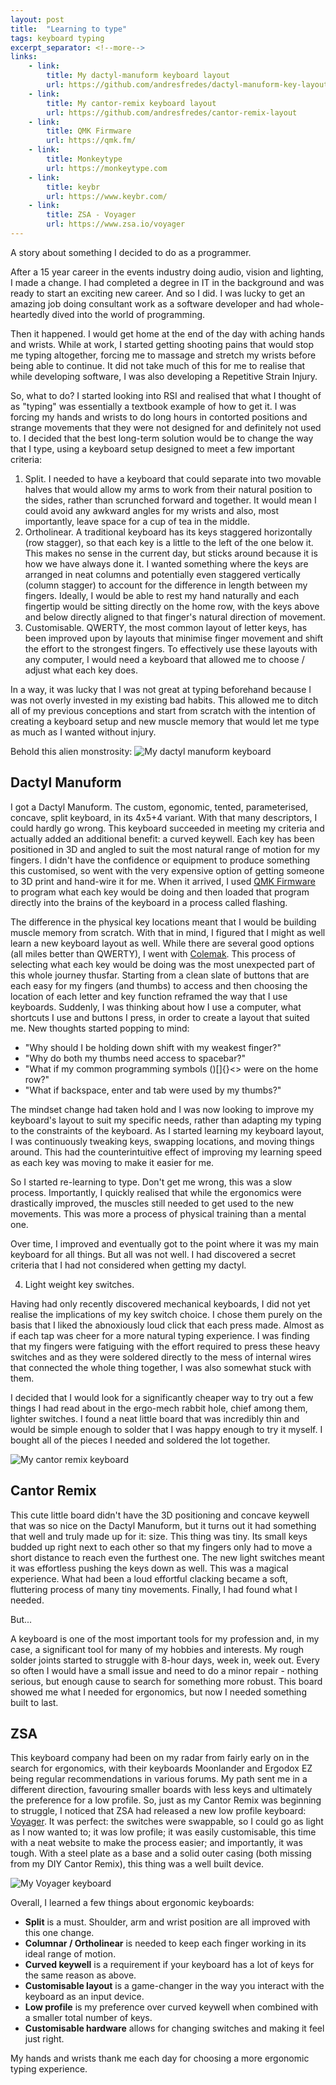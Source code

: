 ```yaml
---
layout: post
title:  "Learning to type"
tags: keyboard typing
excerpt_separator: <!--more-->
links:
    - link:
        title: My dactyl-manuform keyboard layout
        url: https://github.com/andresfredes/dactyl-manuform-key-layout
    - link:
        title: My cantor-remix keyboard layout
        url: https://github.com/andresfredes/cantor-remix-layout
    - link:
        title: QMK Firmware
        url: https://qmk.fm/
    - link:
        title: Monkeytype
        url: https://monkeytype.com
    - link:
        title: keybr
        url: https://www.keybr.com/
    - link:
        title: ZSA - Voyager
        url: https://www.zsa.io/voyager
---
```


A story about something I decided to do as a programmer.

<!--more-->

After a 15 year career in the events industry doing audio, vision and lighting, I made a change. I had completed a degree in IT in the background and was ready to start an exciting new career. And so I did. I was lucky to get an amazing job doing consultant work as a software developer and had whole-heartedly dived into the world of programming.

Then it happened. I would get home at the end of the day with aching hands and wrists. While at work, I started getting shooting pains that would stop me typing altogether, forcing me to massage and stretch my wrists before being able to continue. It did not take much of this for me to realise that while developing software, I was also developing a Repetitive Strain Injury.

So, what to do? I started looking into RSI and realised that what I thought of as "typing" was essentially a textbook example of how to get it. I was forcing my hands and wrists to do long hours in contorted positions and strange movements that they were not designed for and definitely not used to. I decided that the best long-term solution would be to change the way that I type, using a keyboard setup designed to meet a few important criteria:
1. Split. I needed to have a keyboard that could separate into two movable halves that would allow my arms to work from their natural position to the sides, rather than scrunched forward and together. It would mean I could avoid any awkward angles for my wrists and also, most importantly, leave space for a cup of tea in the middle.
2. Ortholinear. A traditional keyboard has its keys staggered horizontally (row stagger), so that each key is a little to the left of the one below it. This makes no sense in the current day, but sticks around because it is how we have always done it. I wanted something where the keys are arranged in neat columns and potentially even staggered vertically (column stagger) to account for the difference in length between my fingers. Ideally, I would be able to rest my hand naturally and each fingertip would be sitting directly on the home row, with the keys above and below directly aligned to that finger's natural direction of movement.
3. Customisable. QWERTY, the most common layout of letter keys, has been improved upon by layouts that minimise finger movement and shift the effort to the strongest fingers. To effectively use these layouts with any computer, I would need a keyboard that allowed me to choose / adjust what each key does.

In a way, it was lucky that I was not great at typing beforehand because I was not overly invested in my existing bad habits. This allowed me to ditch all of my previous conceptions and start from scratch with the intention of creating a keyboard setup and new muscle memory that would let me type as much as I wanted without injury.

Behold this alien monstrosity:
![My dactyl manuform keyboard](/assets/images/posts/keyboards/dactyl_manuform_crop.jpg)

## Dactyl Manuform
I got a Dactyl Manuform. The custom, egonomic, tented, parameterised, concave, split keyboard, in its 4x5+4 variant. With that many descriptors, I could hardly go wrong. This keyboard succeeded in meeting my criteria and actually added an additional benefit: a curved keywell. Each key has been positioned in 3D and angled to suit the most natural range of motion for my fingers. I didn't have the confidence or equipment to produce something this customised, so went with the very expensive option of getting someone to 3D print and hand-wire it for me. When it arrived, I used [QMK Firmware](https://qmk.fm/) to program what each key would be doing and then loaded that program directly into the brains of the keyboard in a process called flashing.

The difference in the physical key locations meant that I would be building muscle memory from scratch. With that in mind, I figured that I might as well learn a new keyboard layout as well. While there are several good options (all miles better than QWERTY), I went with [Colemak](https://github.com/andresfredes/dactyl-manuform-key-layout). This process of selecting what each key would be doing was the most unexpected part of this whole journey thusfar. Starting from a clean slate of buttons that are each easy for my fingers (and thumbs) to access and then choosing the location of each letter and key function reframed the way that I use keyboards. Suddenly, I was thinking about how I use a computer, what shortcuts I use and buttons I press, in order to create a layout that suited me. New thoughts started popping to mind:
- "Why should I be holding down shift with my weakest finger?"
- "Why do both my thumbs need access to spacebar?"
- "What if my common programming symbols ()[]{}<> were on the home row?"
- "What if backspace, enter and tab were used by my thumbs?"

The mindset change had taken hold and I was now looking to improve my keyboard's layout to suit my specific needs, rather than adapting my typing to the constraints of the keyboard. As I started learning my keyboard layout, I was continuously tweaking keys, swapping locations, and moving things around. This had the counterintuitive effect of improving my learning speed as each key was moving to make it easier for me.

So I started re-learning to type. Don't get me wrong, this was a slow process. Importantly, I quickly realised that while the ergonomics were drastically improved, the muscles still needed to get used to the new movements. This was more a process of physical training than a mental one.

Over time, I improved and eventually got to the point where it was my main keyboard for all things. But all was not well. I had discovered a secret criteria that I had not considered when getting my dactyl.

4) Light weight key switches.

Having had only recently discovered mechanical keyboards, I did not yet realise the implications of my key switch choice. I chose them purely on the basis that I liked the abnoxiously loud click that each press made. Almost as if each tap was cheer for a more natural typing experience. I was finding that my fingers were fatiguing with the effort required to press these heavy switches and as they were soldered directly to the mess of internal wires that connected the whole thing together, I was also somewhat stuck with them.

I decided that I would look for a significantly cheaper way to try out a few things I had read about in the ergo-mech rabbit hole, chief among them, lighter switches. I found a neat little board that was incredibly thin and would be simple enough to solder that I was happy enough to try it myself. I bought all of the pieces I needed and soldered the lot together.

![My cantor remix keyboard](/assets/images/posts/keyboards/cantor_remix_crop.jpg)

## Cantor Remix
This cute little board didn't have the 3D positioning and concave keywell that was so nice on the Dactyl Manuform, but it turns out it had something that well and truly made up for it: size. This thing was tiny. Its small keys budded up right next to each other so that my fingers only had to move a short distance to reach even the furthest one. The new light switches meant it was effortless pushing the keys down as well. This was a magical experience. What had been a loud effortful clacking became a soft, fluttering process of many tiny movements. Finally, I had found what I needed.

But...

A keyboard is one of the most important tools for my profession and, in my case, a significant tool for many of my hobbies and interests. My rough solder joints started to struggle with 8-hour days, week in, week out. Every so often I would have a small issue and need to do a minor repair - nothing serious, but enough cause to search for something more robust. This board showed me what I needed for ergonomics, but now I needed something built to last.

## ZSA
This keyboard company had been on my radar from fairly early on in the search for ergonomics, with their keyboards Moonlander and Ergodox EZ being regular recommendations in various forums. My path sent me in a different direction, favouring smaller boards with less keys and ultimately the preference for a low profile. So, just as my Cantor Remix was beginning to struggle, I noticed that ZSA had released a new low profile keyboard: [Voyager](https://www.zsa.io/voyager). It was perfect: the switches were swappable, so I could go as light as I now wanted to; it was low profile; it was easily customisable, this time with a neat website to make the process easier; and importantly, it was tough. With a steel plate as a base and a solid outer casing (both missing from my DIY Cantor Remix), this thing was a well built device.

![My Voyager keyboard](/assets/images/posts/keyboards/voyager_crop.jpg)

Overall, I learned a few things about ergonomic keyboards:
- **Split** is a must. Shoulder, arm and wrist position are all improved with this one change.
- **Columnar / Ortholinear** is needed to keep each finger working in its ideal range of motion.
- **Curved keywell** is a requirement if your keyboard has a lot of keys for the same reason as above.
- **Customisable layout** is a game-changer in the way you interact with the keyboard as an input device.
- **Low profile** is my preference over curved keywell when combined with a smaller total number of keys.
- **Customisable hardware** allows for changing switches and making it feel just right.

My hands and wrists thank me each day for choosing a more ergonomic typing experience.